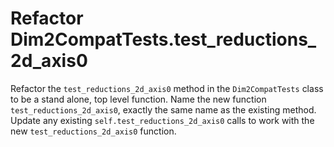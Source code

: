 # Refactor Dim2CompatTests.test_reductions_2d_axis0

Refactor the `test_reductions_2d_axis0` method in the `Dim2CompatTests` class to be a stand alone, top level function.
Name the new function `test_reductions_2d_axis0`, exactly the same name as the existing method.
Update any existing `self.test_reductions_2d_axis0` calls to work with the new `test_reductions_2d_axis0` function.
